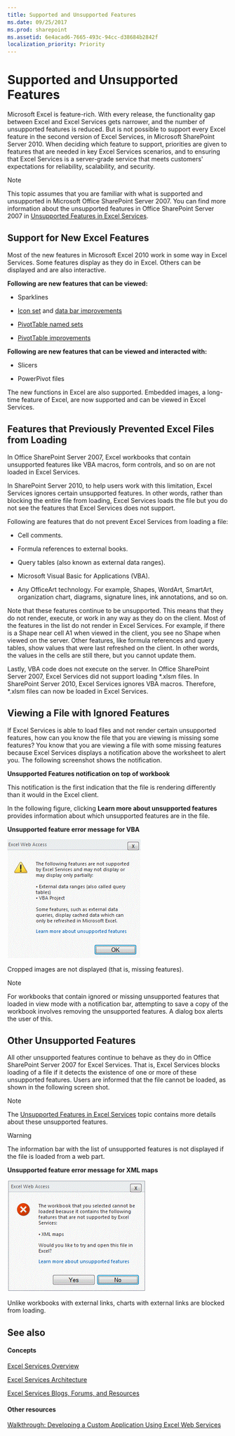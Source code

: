 ```yaml
---
title: Supported and Unsupported Features
ms.date: 09/25/2017
ms.prod: sharepoint
ms.assetid: 6e4acad6-7665-493c-94cc-d38684b2842f
localization_priority: Priority
---
```



# Supported and Unsupported Features


  
    
    

Microsoft Excel is feature-rich. With every release, the functionality gap between Excel and Excel Services gets narrower, and the number of unsupported features is reduced. But is not possible to support every Excel feature in the second version of Excel Services, in Microsoft SharePoint Server 2010. 
When deciding which feature to support, priorities are given to features that are needed in key Excel Services scenarios, and to ensuring that Excel Services is a server-grade service that meets customers' expectations for reliability, scalability, and security.
  
> [!NOTE]
> This topic assumes that you are familiar with what is supported and unsupported in Microsoft Office SharePoint Server 2007. You can find more information about the unsupported features in Office SharePoint Server 2007 in  [Unsupported Features in Excel Services](https://msdn.microsoft.com/library/ms496823.aspx). 
  
    
    


## Support for New Excel Features

Most of the new features in Microsoft Excel 2010 work in some way in Excel Services. Some features display as they do in Excel. Others can be displayed and are also interactive.
  
    
    
 **Following are new features that can be viewed:**
  
    
    

- Sparklines
    
  
-  [Icon set](https://www.microsoft.com/microsoft-365/blog/2009/08/06/icon-set-improvements-in-excel-2010/) and [data bar improvements](https://www.microsoft.com/microsoft-365/blog/2009/08/07/data-bar-improvements-in-excel-2010/)
    
  
-  [PivotTable named sets](https://www.microsoft.com/microsoft-365/blog/2009/10/05/pivottable-named-sets-in-excel-2010/)
    
  
-  [PivotTable improvements](https://www.microsoft.com/microsoft-365/blog/2009/10/15/a-few-more-pivottable-improvements-in-excel-2010/)
    
  
 **Following are new features that can be viewed and interacted with:**
  
    
    

- Slicers
    
  
- PowerPivot files
    
  
The new functions in Excel are also supported. Embedded images, a long-time feature of Excel, are now supported and can be viewed in Excel Services. 
  
    
    

## Features that Previously Prevented Excel Files from Loading

In Office SharePoint Server 2007, Excel workbooks that contain unsupported features like VBA macros, form controls, and so on are not loaded in Excel Services.
  
    
    
In SharePoint Server 2010, to help users work with this limitation, Excel Services ignores certain unsupported features. In other words, rather than blocking the entire file from loading, Excel Services loads the file but you do not see the features that Excel Services does not support.
  
    
    
Following are features that do not prevent Excel Services from loading a file:
  
    
    

- Cell comments.
    
  
- Formula references to external books.
    
  
- Query tables (also known as external data ranges).
    
  
- Microsoft Visual Basic for Applications (VBA).
    
  
- Any OfficeArt technology. For example, Shapes, WordArt, SmartArt, organization chart, diagrams, signature lines, ink annotations, and so on.
    
  
Note that these features continue to be unsupported. This means that they do not render, execute, or work in any way as they do on the client. Most of the features in the list do not render in Excel Services. For example, if there is a Shape near cell A1 when viewed in the client, you see no Shape when viewed on the server. Other features, like formula references and query tables, show values that were last refreshed on the client. In other words, the values in the cells are still there, but you cannot update them. 
  
    
    
Lastly, VBA code does not execute on the server. In Office SharePoint Server 2007, Excel Services did not support loading *.xlsm files. In SharePoint Server 2010, Excel Services ignores VBA macros. Therefore, *.xlsm files can now be loaded in Excel Services.
  
    
    

## Viewing a File with Ignored Features

If Excel Services is able to load files and not render certain unsupported features, how can you know the file that you are viewing is missing some features? You know that you are viewing a file with some missing features because Excel Services displays a notification above the worksheet to alert you. The following screenshot shows the notification.
  
    
    

**Unsupported Features notification on top of workbook**

  
    
    
This notification is the first indication that the file is rendering differently than it would in the Excel client.
  
    
    
In the following figure, clicking **Learn more about unsupported features** provides information about which unsupported features are in the file.
  
    
    

**Unsupported feature error message for VBA**

  
    
    

  
    
    
![Unsupported feature error message for VBA](../images/aebc97ae-c886-4d50-94ff-238049a259c7.gif)
  
    
    
Cropped images are not displayed (that is, missing features). 
  
> [!NOTE]
> For workbooks that contain ignored or missing unsupported features that loaded in view mode with a notification bar, attempting to save a copy of the workbook involves removing the unsupported features. A dialog box alerts the user of this. 
  
    
    


## Other Unsupported Features

All other unsupported features continue to behave as they do in Office SharePoint Server 2007 for Excel Services. That is, Excel Services blocks loading of a file if it detects the existence of one or more of these unsupported features. Users are informed that the file cannot be loaded, as shown in the following screen shot. 
  
> [!NOTE]
> The  [Unsupported Features in Excel Services](https://msdn.microsoft.com/library/ms496823.aspx) topic contains more details about these unsupported features.
  
> [!WARNING]
> The information bar with the list of unsupported features is not displayed if the file is loaded from a web part. 
  
    
    


**Unsupported feature error message for XML maps**

  
    
    

  
    
    
![Unsupported feature error message for XML maps](../images/7745688c-c612-4a38-b8aa-b5fdb5e4eeb8.gif)
  
    
    
Unlike workbooks with external links, charts with external links are blocked from loading. 
  
    
    

## See also


#### Concepts


  
    
    
 [Excel Services Overview](excel-services-overview.md)
  
    
    
 [Excel Services Architecture](excel-services-architecture.md)
  
    
    
 [Excel Services Blogs, Forums, and Resources](excel-services-blogs-forums-and-resources.md)
#### Other resources


  
    
    
 [Walkthrough: Developing a Custom Application Using Excel Web Services](walkthrough-developing-a-custom-application-using-excel-web-services.md)


